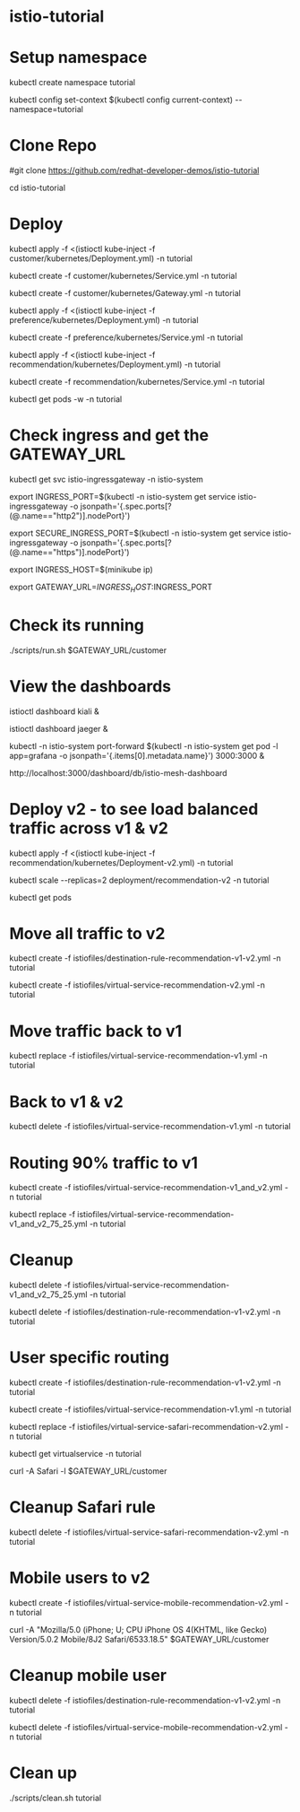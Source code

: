 # istio-tutorial

# Setup namespace

kubectl create namespace tutorial
  
kubectl config set-context $(kubectl config current-context) --namespace=tutorial


# Clone Repo


#git clone https://github.com/redhat-developer-demos/istio-tutorial

cd istio-tutorial

# Deploy
kubectl apply -f <(istioctl kube-inject -f customer/kubernetes/Deployment.yml) -n tutorial

kubectl create -f customer/kubernetes/Service.yml -n tutorial

kubectl create -f customer/kubernetes/Gateway.yml -n tutorial

kubectl apply -f <(istioctl kube-inject -f preference/kubernetes/Deployment.yml)  -n tutorial

kubectl create -f preference/kubernetes/Service.yml -n tutorial

kubectl apply -f <(istioctl kube-inject -f recommendation/kubernetes/Deployment.yml) -n tutorial

kubectl create -f recommendation/kubernetes/Service.yml -n tutorial

kubectl get pods -w -n tutorial

# Check ingress and get the GATEWAY_URL

kubectl get svc istio-ingressgateway -n istio-system

export INGRESS_PORT=$(kubectl -n istio-system get service istio-ingressgateway -o jsonpath='{.spec.ports[?(@.name=="http2")].nodePort}')

export SECURE_INGRESS_PORT=$(kubectl -n istio-system get service istio-ingressgateway -o jsonpath='{.spec.ports[?(@.name=="https")].nodePort}')

export INGRESS_HOST=$(minikube ip)

export GATEWAY_URL=$INGRESS_HOST:$INGRESS_PORT

# Check its running

./scripts/run.sh $GATEWAY_URL/customer

# View the dashboards

istioctl dashboard kiali &

istioctl dashboard jaeger &

kubectl -n istio-system port-forward $(kubectl -n istio-system get pod -l app=grafana -o jsonpath='{.items[0].metadata.name}') 3000:3000 &

http://localhost:3000/dashboard/db/istio-mesh-dashboard 

# Deploy v2 - to see load balanced traffic across v1 & v2

kubectl apply -f <(istioctl kube-inject -f recommendation/kubernetes/Deployment-v2.yml) -n tutorial

kubectl scale --replicas=2 deployment/recommendation-v2 -n tutorial

kubectl get pods

# Move all traffic to v2

kubectl create -f istiofiles/destination-rule-recommendation-v1-v2.yml -n tutorial

kubectl create -f istiofiles/virtual-service-recommendation-v2.yml -n tutorial

# Move traffic back to v1

kubectl replace -f istiofiles/virtual-service-recommendation-v1.yml -n tutorial

# Back to v1 & v2

kubectl delete -f istiofiles/virtual-service-recommendation-v1.yml -n tutorial

# Routing 90% traffic to v1

kubectl create -f istiofiles/virtual-service-recommendation-v1_and_v2.yml -n tutorial

kubectl replace -f istiofiles/virtual-service-recommendation-v1_and_v2_75_25.yml -n tutorial

# Cleanup

kubectl delete -f istiofiles/virtual-service-recommendation-v1_and_v2_75_25.yml -n tutorial

kubectl delete -f istiofiles/destination-rule-recommendation-v1-v2.yml -n tutorial

# User specific routing

kubectl create -f istiofiles/destination-rule-recommendation-v1-v2.yml -n tutorial

kubectl create -f istiofiles/virtual-service-recommendation-v1.yml -n tutorial

kubectl replace -f istiofiles/virtual-service-safari-recommendation-v2.yml -n tutorial

kubectl get virtualservice -n tutorial

curl -A Safari -l $GATEWAY_URL/customer

# Cleanup Safari rule

kubectl delete -f istiofiles/virtual-service-safari-recommendation-v2.yml -n tutorial

# Mobile users to v2

kubectl create -f istiofiles/virtual-service-mobile-recommendation-v2.yml -n tutorial

curl -A "Mozilla/5.0 (iPhone; U; CPU iPhone OS 4(KHTML, like Gecko) Version/5.0.2 Mobile/8J2 Safari/6533.18.5" $GATEWAY_URL/customer

# Cleanup mobile user

kubectl delete -f istiofiles/destination-rule-recommendation-v1-v2.yml -n tutorial

kubectl delete -f istiofiles/virtual-service-mobile-recommendation-v2.yml -n tutorial

# Clean up
./scripts/clean.sh tutorial
